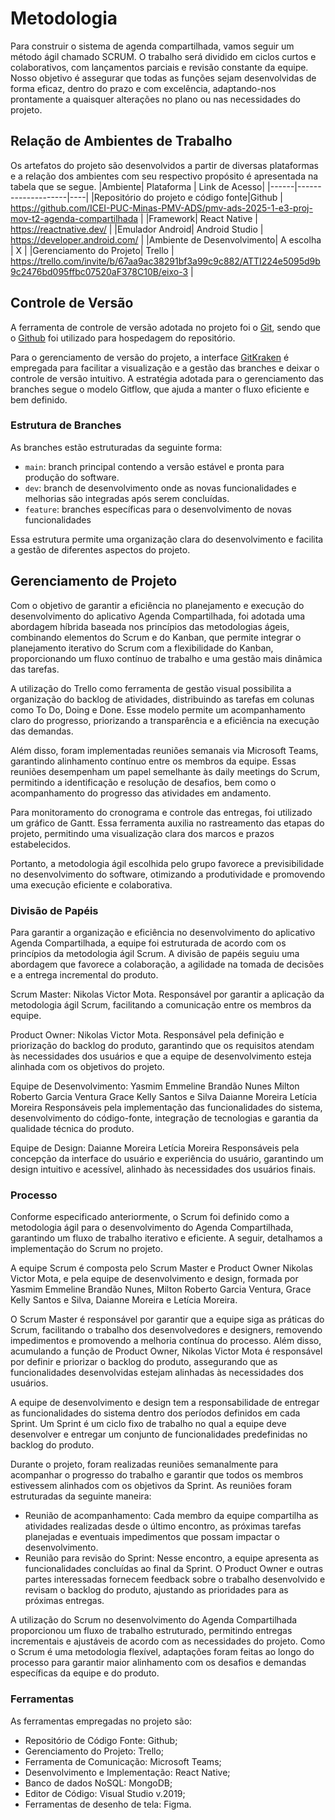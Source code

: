 
# Metodologia

Para construir o sistema de agenda compartilhada, vamos seguir um método ágil chamado SCRUM. O trabalho será dividido em ciclos curtos e colaborativos, com lançamentos parciais e revisão constante da equipe. Nosso objetivo é assegurar que todas as funções sejam desenvolvidas de forma eficaz, dentro do prazo e com excelência, adaptando-nos prontamente a quaisquer alterações no plano ou nas necessidades do projeto.

## Relação de Ambientes de Trabalho
 Os artefatos do projeto são desenvolvidos a partir de diversas plataformas e a relação dos ambientes com seu respectivo propósito é apresentada na tabela que se segue.
|Ambiente| Plataforma  | Link de Acesso|
|------|--------------------|----|
|Repositório do projeto e código fonte|Github | https://github.com/ICEI-PUC-Minas-PMV-ADS/pmv-ads-2025-1-e3-proj-mov-t2-agenda-compartilhada | 
|Framework| React Native | https://reactnative.dev/ |
|Emulador Android| Android Studio | https://developer.android.com/ |
|Ambiente de Desenvolvimento| A escolha | X |
|Gerenciamento do Projeto| Trello | https://trello.com/invite/b/67aa9ac38291bf3a99c9c882/ATTI224e5095d9b9c2476bd095ffbc07520aF378C10B/eixo-3 |

## Controle de Versão

A ferramenta de controle de versão adotada no projeto foi o [Git](https://git-scm.com/), sendo que o [Github](https://github.com) foi utilizado para hospedagem do repositório.

Para o gerenciamento de versão do projeto, a interface [GitKraken](https://www.gitkraken.com/) é empregada para facilitar a visualização e a gestão das branches e deixar o controle de versão intuitivo. A estratégia adotada para o gerenciamento das branches segue o modelo Gitflow, que ajuda a manter o fluxo eficiente e bem definido.

### Estrutura de Branches
As branches estão estruturadas da seguinte forma:

- `main`: branch principal contendo a versão estável e pronta para produção do software.
- `dev`: branch de desenvolvimento onde as novas funcionalidades e melhorias são integradas após serem concluídas.
- `feature`: branches específicas para o desenvolvimento de novas funcionalidades

Essa estrutura permite uma organização clara do desenvolvimento e facilita a gestão de diferentes aspectos do projeto.

## Gerenciamento de Projeto

Com o objetivo de garantir a eficiência no planejamento e execução do desenvolvimento do aplicativo Agenda Compartilhada, foi adotada uma abordagem híbrida baseada nos princípios das metodologias ágeis, combinando elementos do Scrum e do Kanban, que permite integrar o planejamento iterativo do Scrum com a flexibilidade do Kanban, proporcionando um fluxo contínuo de trabalho e uma gestão mais dinâmica das tarefas.

A utilização do Trello como ferramenta de gestão visual possibilita a organização do backlog de atividades, distribuindo as tarefas em colunas como To Do, Doing e Done. Esse modelo permite um acompanhamento claro do progresso, priorizando a transparência e a eficiência na execução das demandas. 

Além disso, foram implementadas reuniões semanais via Microsoft Teams, garantindo alinhamento contínuo entre os membros da equipe. Essas reuniões desempenham um papel semelhante às daily meetings do Scrum, permitindo a identificação e resolução de desafios, bem como o acompanhamento do progresso das atividades em andamento.

Para monitoramento do cronograma e controle das entregas, foi utilizado um gráfico de Gantt. Essa ferramenta auxilia no rastreamento das etapas do projeto, permitindo uma visualização clara dos marcos e prazos estabelecidos.

Portanto, a metodologia ágil escolhida pelo grupo favorece a previsibilidade no desenvolvimento do software, otimizando a produtividade e promovendo uma execução eficiente e colaborativa. 


### Divisão de Papéis

Para garantir a organização e eficiência no desenvolvimento do aplicativo Agenda Compartilhada, a equipe foi estruturada de acordo com os princípios da metodologia ágil Scrum. A divisão de papéis seguiu uma abordagem que favorece a colaboração, a agilidade na tomada de decisões e a entrega incremental do produto.

Scrum Master: Nikolas Victor Mota.
Responsável por garantir a aplicação da metodologia ágil Scrum, facilitando a comunicação entre os membros da equipe.

Product Owner: Nikolas Victor Mota.
Responsável pela definição e priorização do backlog do produto, garantindo que os requisitos atendam às necessidades dos usuários e que a equipe de desenvolvimento esteja alinhada com os objetivos do projeto.

Equipe de Desenvolvimento:
Yasmim Emmeline Brandão Nunes
Milton Roberto Garcia Ventura
Grace Kelly Santos e Silva
Daianne Moreira
Letícia Moreira
Responsáveis pela implementação das funcionalidades do sistema, desenvolvimento do código-fonte, integração de tecnologias e garantia da qualidade técnica do produto.

Equipe de Design: 
Daianne Moreira
Letícia Moreira
Responsáveis pela concepção da interface do usuário e experiência do usuário, garantindo um design intuitivo e acessível, alinhado às necessidades dos usuários finais.

### Processo

Conforme especificado anteriormente, o Scrum foi definido como a metodologia ágil para o desenvolvimento do Agenda Compartilhada, garantindo um fluxo de trabalho iterativo e eficiente. A seguir, detalhamos a implementação do Scrum no projeto.

A equipe Scrum é composta pelo Scrum Master e Product Owner Nikolas Victor Mota, e pela equipe de desenvolvimento e design, formada por Yasmim Emmeline Brandão Nunes, Milton Roberto Garcia Ventura, Grace Kelly Santos e Silva, Daianne Moreira e Letícia Moreira.

O Scrum Master é responsável por garantir que a equipe siga as práticas do Scrum, facilitando o trabalho dos desenvolvedores e designers, removendo impedimentos e promovendo a melhoria contínua do processo. Além disso, acumulando a função de Product Owner, Nikolas Victor Mota é responsável por definir e priorizar o backlog do produto, assegurando que as funcionalidades desenvolvidas estejam alinhadas às necessidades dos usuários.

A equipe de desenvolvimento e design tem a responsabilidade de entregar as funcionalidades do sistema dentro dos períodos definidos em cada Sprint. Um Sprint é um ciclo fixo de trabalho no qual a equipe deve desenvolver e entregar um conjunto de funcionalidades predefinidas no backlog do produto.

Durante o projeto, foram realizadas reuniões semanalmente para acompanhar o progresso do trabalho e garantir que todos os membros estivessem alinhados com os objetivos da Sprint. As reuniões foram estruturadas da seguinte maneira: 
- 	Reunião de acompanhamento: Cada membro da equipe compartilha as atividades realizadas desde o último encontro, as próximas tarefas planejadas e eventuais impedimentos que possam impactar o desenvolvimento.
- 	Reunião para revisão do Sprint: Nesse encontro, a equipe apresenta as funcionalidades concluídas ao final da Sprint. O Product Owner e outras partes interessadas fornecem feedback sobre o trabalho desenvolvido e revisam o backlog do produto, ajustando as prioridades para as próximas entregas.

A utilização do Scrum no desenvolvimento do Agenda Compartilhada proporcionou um fluxo de trabalho estruturado, permitindo entregas incrementais e ajustáveis de acordo com as necessidades do projeto. Como o Scrum é uma metodologia flexível, adaptações foram feitas ao longo do processo para garantir maior alinhamento com os desafios e demandas específicas da equipe e do produto.

### Ferramentas

As ferramentas empregadas no projeto são:

- 	Repositório de Código Fonte: Github;
- 	Gerenciamento do Projeto: Trello;
- 	Ferramenta de Comunicação: Microsoft Teams;
- 	Desenvolvimento e Implementação: React Native;
- 	Banco de dados NoSQL: MongoDB;
- 	Editor de Código: Visual Studio v.2019;
- 	Ferramentas de desenho de tela: Figma.


